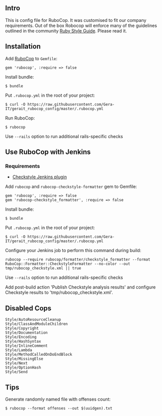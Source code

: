 ## Intro

This is config file for RuboCop. It was customised to fit our company requirements. Out of the box Robocop will enforce many of the guidelines outlined in the community [Ruby Style Guide](https://github.com/bbatsov/ruby-style-guide). Please read it.

## Installation

Add [RuboCop](https://github.com/bbatsov/rubocop) to `Gemfile`:

```
gem 'rubocop', :require => false
```

Install bundle:

```
$ bundle
```

Put `.rubocop.yml` in the root of your project:

```
$ curl -O https://raw.githubusercontent.com/Gera-IT/gerait_rubocop_config/master/.rubocop.yml
```

Run RuboCop:
```
$ rubocop
```

Use `--rails` option to run additional rails-specific checks

## Use RuboCop with Jenkins

### Requirements

- [Checkstyle Jenkins plugin](https://wiki.jenkins-ci.org/display/JENKINS/Checkstyle+Plugin)

Add `rubocop` and `rubocop-checkstyle-formatter` gem to Gemfile:

```
gem 'rubocop', :require => false
gem 'rubocop-checkstyle_formatter', :require => false
```

Install bundle:

```
$ bundle
```

Put `.rubocop.yml` in the root of your project:

```
$ curl -O https://raw.githubusercontent.com/Gera-IT/gerait_rubocop_config/master/.rubocop.yml
```

Configure your Jenkins job to perform this command during build:

```
rubocop --require rubocop/formatter/checkstyle_formatter --format RuboCop::Formatter::CheckstyleFormatter --no-color --out tmp/rubocop_checkstyle.xml || true
```
Use `--rails` option to run additional rails-specific checks

Add post-build action 'Publish Checkstyle analysis results' and configure Checkstyle results to 'tmp/rubocop_checkstyle.xml'.

## Disabled Cops
```
Style/AutoResourceCleanup
Style/ClassAndModuleChildren
Style/Copyright
Style/Documentation
Style/Encoding
Style/HashSyntax
Style/InlineComment
Style/Lambda
Style/MethodCalledOnDoEndBlock
Style/MissingElse
Style/Next
Style/OptionHash
Style/Send
```

## Tips

Generate randomly named file with offenses count:
```
$ rubocop --format offenses --out $(uuidgen).txt
```
